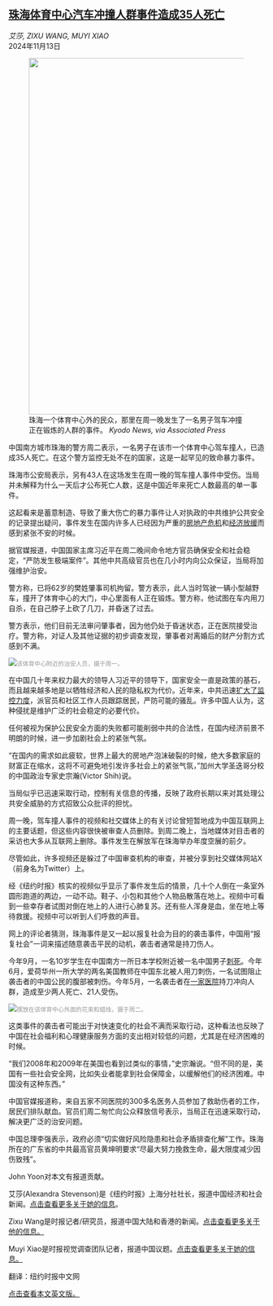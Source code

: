 <!--1731460021000-->
[珠海体育中心汽车冲撞人群事件造成35人死亡](https://cn.nytimes.com/china/20241113/china-car-attack-zhuhai/)
------

<address>艾莎, ZIXU WANG, MUYI XIAO</address><time pudate="2024-11-13 08:49:20" datetime="2024-11-13 08:49:20">2024年11月13日</time><figure><img src="https://images.weserv.nl/?url=static01.nyt.com/images/2024/11/12/multimedia/12xp-china1-lfpg/12xp-chin1-lfpg-master1050.jpg" width="1050" height="700"><figcaption>珠海一个体育中心外的民众，那里在周一晚发生了一名男子驾车冲撞正在锻炼的人群的事件。 <cite>Kyodo News, via Associated Press</cite></figcaption></figure><section><p>中国南方城市珠海的警方周二表示，一名男子在该市一个体育中心驾车撞人，已造成35人死亡。在这个警方监控无处不在的国家，这是一起罕见的致命暴力事件。</p><p>珠海市公安局表示，另有43人在这场发生在周一晚的驾车撞人事件中受伤。当局并未解释为什么一天后才公布死亡人数，这是中国近年来死亡人数最高的单一事件。</p><p>这起看来是蓄意制造、导致了重大伤亡的暴力事件让人对执政的中共维护公共安全的记录提出疑问，事件发生在国内许多人已经因为严重的<a href="https://cn.nytimes.com/business/20240524/china-property-crisis/">房地产危机</a>和<a href="https://cn.nytimes.com/business/20241018/china-gdp-third-quarter/" title="Link: https://cn.nytimes.com/business/20241018/china-gdp-third-quarter/">经济放缓</a>而感到紧张不安的时候。</p><p>据官媒报道，中国国家主席习近平在周二晚间命令地方官员确保安全和社会稳定，“严防发生极端案件”。其他中共高级官员也在几小时内向公众保证，当局将加强维护治安。</p><p>警方称，已将62岁的樊姓肇事司机拘留。警方表示，此人当时驾驶一辆小型越野车，撞开了体育中心的大门，中心里面有人正在锻炼。警方称，他试图在车内用刀自杀，在自己脖子上砍了几刀，并昏迷了过去。</p><p>警方表示，他们目前无法审问肇事者，因为他仍处于昏迷状态，正在医院接受治疗。警方称，对证人及其他证据的初步调查发现，肇事者对离婚后的财产分割方式感到不满。</p><p><img src="https://images.weserv.nl/?url=static01.nyt.com/images/2024/11/12/multimedia/12xp-china2-ftgm/12xp-china2-ftgm-master1050.jpg"><small style="color: #999;">该体育中心附近的治安人员，摄于周一。</small></p><p>在中国几十年来权力最大的领导人习近平的领导下，国家安全一直是政策的基石，而且越来越多地是以牺牲经济和人民的隐私权为代价。近年来，中共迅速<a href="https://cn.nytimes.com/china/20240527/china-surveillance-xi/">扩大了监控力度</a>，派官员和社区工作人员跟踪居民，严防可能的骚乱。许多中国人认为，这种侵扰是维护广泛的社会稳定的必要代价。</p><p>任何被视为保护公民安全方面的失败都可能削弱中共的合法性，在国内经济前景不明朗的时候，进一步加剧社会上的紧张气氛。</p><p>“在国内的需求如此疲软，世界上最大的房地产泡沫破裂的时候，绝大多数家庭的财富正在缩水，这将不可避免地引发许多社会上的紧张气氛，”加州大学圣迭哥分校的中国政治专家史宗瀚(Victor Shih)说。</p><p>当局似乎已迅速采取行动，控制有关信息的传播，反映了政府长期以来对其处理公共安全威胁的方式招致公众批评的担忧。</p><p>周一晚，驾车撞人事件的视频和社交媒体上的有关讨论曾短暂地成为中国互联网上的主要话题，但这些内容很快被审查人员删除。到周二晚上，当地媒体对目击者的采访也大多从互联网上删除。事件发生在解放军在珠海举办年度空展的前夕。</p><p>尽管如此，许多视频还是躲过了中国审查机构的审查，并被分享到社交媒体网站X（前身名为Twitter）上。</p><p>经《纽约时报》核实的视频似乎显示了事件发生后的情景，几十个人倒在一条室外圆形跑道的两边，一动不动。鞋子、小包和其他个人物品散落在地上。视频中可看到一些幸存者试图对倒在地上的人进行心肺复苏。还有些人浑身是血，坐在地上等待救援。视频中可以听到人们呼救的声音。</p><p>网上的评论者猜测，珠海事件是又一起以报复社会为目的的袭击事件，中国用“报复社会”一词来描述随意袭击平民的动机，袭击者通常是持刀伤人。</p><p>今年9月，一名10岁学生在中国南方一所日本学校附近被一名中国男子<a href="https://cn.nytimes.com/china/20240919/child-stabbed-japan-china/">刺死</a>。今年6月，爱荷华州一所大学的两名美国教师在中国东北被人用刀刺伤，一名试图阻止袭击者的中国公民的腹部被刺伤。今年5月，一名袭击者在<a href="https://cn.nytimes.com/china/20240507/china-hospital-knife-stabbing-attack/" title="Link: https://cn.nytimes.com/china/20240507/china-hospital-knife-stabbing-attack/">一家医院</a>持刀冲向人群，造成至少两人死亡、21人受伤。</p><p><img src="https://images.weserv.nl/?url=static01.nyt.com/images/2024/11/12/multimedia/12xp-china3-wfqm/12xp-china3-wfqm-master1050.jpg"><small style="color: #999;">摆放在该体育中心外面的花束和蜡烛，摄于周二。</small></p><p>这类事件的袭击者可能出于对快速变化的社会不满而采取行动，这种看法也反映了中国在社会福利和心理健康服务方面的支出相对较低的问题，尤其是在经济困难的时候。</p><p>“我们2008年和2009年在美国也看到过类似的事情，”史宗瀚说。“但不同的是，美国有一些社会安全网，比如失业者能拿到社会保障金，以缓解他们的经济困难。中国没有这种东西。”<br></p><p>中国官媒报道称，来自五家不同医院的300多名医务人员参加了救助伤者的工作，居民们排队献血。官员们周二匆忙向公众释放信号表示，当局正在迅速采取行动，解决更广泛的治安问题。</p><p>中国总理李强表示，政府必须“切实做好风险隐患和社会矛盾排查化解”工作。珠海所在的广东省的中共最高官员黄坤明要求“尽最大努力挽救生命，最大限度减少因伤致残”。</p></section><footer><p>John Yoon对本文有报道贡献。</p><p>艾莎(Alexandra Stevenson)是《纽约时报》上海分社社长，报道中国经济和社会新闻。<a rel="nofollow" target="_blank" href="https://www.nytimes.com/by/alexandra-stevenson">点击查看更多关于她的信息</a>。</p><p>Zixu Wang是时报记者/研究员，报道中国大陆和香港的新闻。<a rel="nofollow" target="_blank" href="https://www.nytimes.com/by/zixu-wang">点击查看更多关于他的信息。</a></p><p>Muyi Xiao是时报视觉调查团队记者，报道中国议题。<a rel="nofollow" target="_blank" href="https://www.nytimes.com/by/muyi-xiao">点击查看更多关于她的信息。</a></p><p>翻译：纽约时报中文网</p><p><a rel="nofollow" target="_blank" href="https://www.nytimes.com/2024/11/12/world/asia/china-car-attack-zhuhai.html">点击查看本文英文版。</a></p><br></footer>
